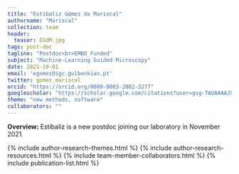 ```yaml
---
title: "Estibaliz Gómez de Mariscal"
authorname: "Mariscal"
collection: team
header:
  teaser: EGdM.jpg
tags: post-doc
tagline: "Postdoc<br>EMBO Funded"
subject: "Machine-Learning Guided Microscopy"
date: 2021-10-01
email: 'egomez@igc.gulbenkian.pt'
twitter: gomez_mariscal
orcid: "https://orcid.org/0000-0003-2082-3277"
googlescholar: "https://scholar.google.com/citations?user=gsg-TAUAAAAJ&hl=fr"
theme: "new methods, software"
collaborators: ""
---
```

<p align= "justify">
<p> <b>Overview:</b>
Estibaliz is a new postdoc joining our laboratory in November 2021.

{% include author-research-themes.html %}
{% include author-research-resources.html %}
{% include team-member-collaborators.html %}
{% include publication-list.html %}
